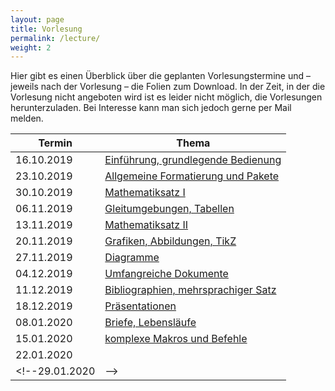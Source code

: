 ```yaml
---
layout: page
title: Vorlesung
permalink: /lecture/
weight: 2
---
```


Hier gibt es einen Überblick über die geplanten Vorlesungstermine und – jeweils nach der Vorlesung – die Folien zum Download.
In der Zeit, in der die Vorlesung nicht angeboten wird ist es leider nicht möglich, die Vorlesungen herunterzuladen. Bei Interesse kann man sich jedoch gerne per Mail melden.

Termin     | Thema
-----------|-----------------------------------------------------------------------
16.10.2019 | [Einführung, grundlegende Bedienung](./00_einfuehrung_grundlagen.pdf)
23.10.2019 | [Allgemeine Formatierung und Pakete](./01_formatierung_pakete.pdf)
30.10.2019 | [Mathematiksatz I](./02_mathesatz_i.pdf)
06.11.2019 | [Gleitumgebungen, Tabellen](./03_gleitumgebungen_tabellen.pdf)
13.11.2019 | [Mathematiksatz II](./04_mathesatz_ii.pdf)
20.11.2019 | [Grafiken, Abbildungen, TikZ](./05_grafiken_abbildungen_tikz.pdf)
27.11.2019 | [Diagramme](./06_diagramme.pdf)
04.12.2019 | [Umfangreiche Dokumente](./07_umfangreiche_dokumente.pdf)
11.12.2019 | [Bibliographien, mehrsprachiger Satz](./08_bibliografien_mehrsprachigkeit.pdf)
18.12.2019 | [Präsentationen](./09_praesentationen.pdf)
08.01.2020 | [Briefe, Lebensläufe](./10_brief_lebenslauf.pdf)
15.01.2020 | [komplexe Makros und Befehle](./11_komplexe_makros.pdf)
22.01.2020 |<!-- [eigene Klassen und Pakete schreiben](./12_eigen:e_klassen.pdf)-->
<!--29.01.2020 |--> <!-- [Witziges, Obskures und Sinnvolles](./W_witziges_obskures.pdf)-->

